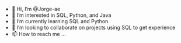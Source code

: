 - 👋 Hi, I’m @Jorge-ae
- 👀 I’m interested in SQL, Python, and Java
- 🌱 I’m currently learning SQL and Python
- 💞️ I’m looking to collaborate on projects using SQL to get experience
- 📫 How to reach me ...

<!---
Jorge-ae/Jorge-ae is a ✨ special ✨ repository because its `README.md` (this file) appears on your GitHub profile.
You can click the Preview link to take a look at your changes.
--->
